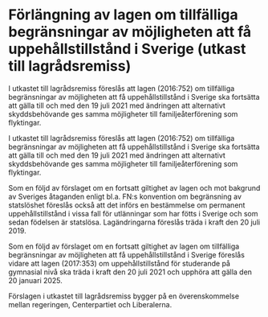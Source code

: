 # Förlängning av lagen om tillfälliga begränsningar av möjligheten att få uppehållstillstånd i Sverige (utkast till lagrådsremiss)

I utkastet till lagrådsremiss föreslås att lagen (2016:752) om tillfälliga begränsningar av möjligheten att få uppehållstillstånd i Sverige ska fortsätta att gälla till och med den 19 juli 2021 med ändringen att alternativt skyddsbehövande ges samma möjligheter till familjeåterförening som flyktingar.

I utkastet till lagrådsremiss föreslås att lagen (2016:752) om tillfälliga begränsningar av möjligheten att få uppehållstillstånd i Sverige ska fortsätta att gälla till och med den 19 juli 2021 med ändringen att alternativt skyddsbehövande ges samma möjligheter till familjeåterförening som flyktingar.

Som en följd av förslaget om en fortsatt giltighet av lagen och mot bakgrund av Sveriges åtaganden enligt bl.a. FN:s konvention om begränsning av statslöshet föreslås också att det införs en bestämmelse om permanent uppehållstillstånd i vissa fall för utlänningar som har fötts i Sverige och som sedan födelsen är statslösa. Lagändringarna föreslås träda i kraft den 20 juli 2019.

Som en följd av förslaget om en fortsatt giltighet av lagen om tillfälliga begränsningar av möjligheten att få uppehållstillstånd i Sverige föreslås vidare att lagen (2017:353) om uppehållstillstånd för studerande på gymnasial nivå ska träda i kraft den 20 juli 2021 och upphöra att gälla den 20 januari 2025.

Förslagen i utkastet till lagrådsremiss bygger på en överenskommelse mellan regeringen, Centerpartiet och Liberalerna.
